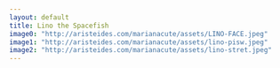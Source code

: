 ```yaml
---
layout: default
title: Lino the Spacefish
image0: "http://aristeides.com/marianacute/assets/LINO-FACE.jpeg"
image1: "http://aristeides.com/marianacute/assets/lino-pisw.jpeg"
image2: "http://aristeides.com/marianacute/assets/lino-stret.jpeg"
---
```

